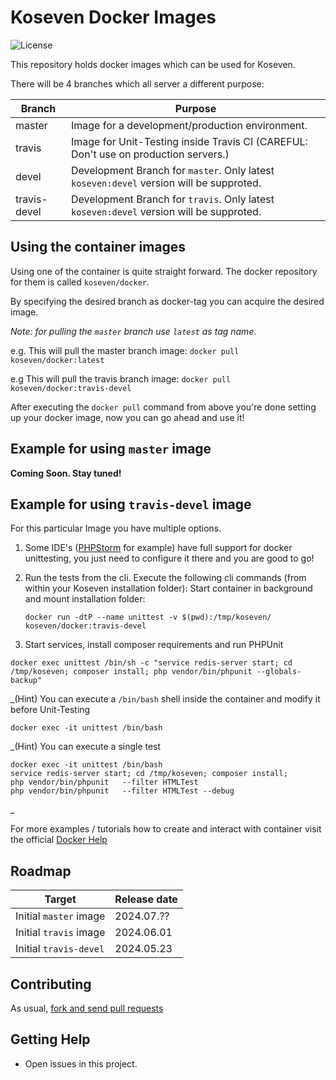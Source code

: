 # Koseven Docker Images
![License](https://img.shields.io/badge/license-BSD--3--Clause-green.svg)

This repository holds docker images which can be used for Koseven.

There will be 4 branches which all server a different purpose:

| Branch          | Purpose                                                                                 |
| --------------- | --------------------------------------------------------------------------------------- |
| master          | Image for a development/production environment.                                         |
| travis          | Image for Unit-Testing inside Travis CI (CAREFUL: Don't use on production servers.)     |
| devel           | Development Branch for `master`. Only latest `koseven:devel` version will be supproted. |
| travis-devel    | Development Branch for `travis`. Only latest `koseven:devel` version will be supproted. |

## Using the container images

Using one of the container is quite straight forward.
The docker repository for them is called `koseven/docker`.

By specifying the desired branch as docker-tag you can acquire the desired image.

_Note: for pulling the `master` branch use `latest` as tag name._

e.g. This will pull the master branch image:
`docker pull koseven/docker:latest`

e.g This will pull the travis branch image:
`docker pull koseven/docker:travis-devel`

After executing the `docker pull` command from above you're done setting up
your docker image, now you can go ahead and use it!

## Example for using `master` image

__Coming Soon. Stay tuned!__

## Example for using `travis-devel` image

For this particular Image you have multiple options. 

1. Some IDE's ([PHPStorm](https://blog.alejandrocelaya.com/2017/02/01/run-phpunit-tests-inside-docker-container-from-phpstorm/) for example) have full support for docker unittesting, you just need to configure it there and
   you are good to go!
   
2. Run the tests from the cli. Execute the following cli commands (from within your Koseven installation folder):
   Start container in background and mount installation folder:  

   ```shell
   docker run -dtP --name unittest -v $(pwd):/tmp/koseven/ koseven/docker:travis-devel
   ```

 3. Start services, install composer requirements and run PHPUnit  
   ```shell
   docker exec unittest /bin/sh -c "service redis-server start; cd /tmp/koseven; composer install; php vendor/bin/phpunit --globals-backup"
   ```
   
_(Hint) You can execute a `/bin/bash` shell inside the container and modify it before Unit-Testing  
```shell
docker exec -it unittest /bin/bash
```
_(Hint) You can execute a single test
```shell
docker exec -it unittest /bin/bash
service redis-server start; cd /tmp/koseven; composer install;
php vendor/bin/phpunit   --filter HTMLTest
php vendor/bin/phpunit   --filter HTMLTest --debug 
```
_

For more examples / tutorials how to create and interact with container visit the official [Docker Help](https://docs.docker.com/get-started/)

## Roadmap

| Target                 | Release date |
| ---------------------- |--------------|
| Initial `master` image | 2024.07.?? |
| Initial `travis` image | 2024.06.01   |
| Initial `travis-devel` | 2024.05.23   |

## Contributing

As usual, [fork and send pull requests](https://help.github.com/articles/fork-a-repo)

## Getting Help

* Open issues in this project.